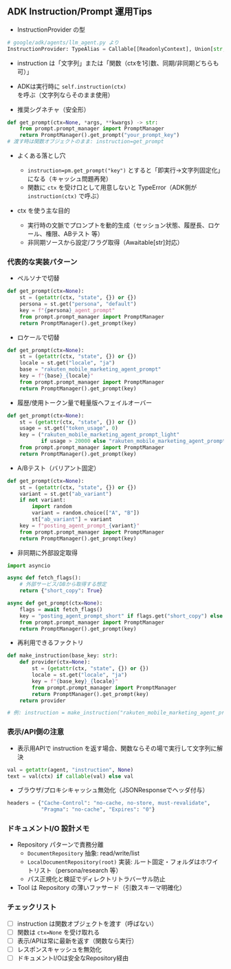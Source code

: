 ## ADK Instruction/Prompt 運用Tips

- InstructionProvider の型
```python
# google/adk/agents/llm_agent.py より
InstructionProvider: TypeAlias = Callable[[ReadonlyContext], Union[str, Awaitable[str]]]
```
  - instruction は「文字列」または「関数（ctxを1引数、同期/非同期どちらも可）」
  - ADKは実行時に `self.instruction(ctx)` を呼ぶ（文字列ならそのまま使用）

- 推奨シグネチャ（安全形）
```python
def get_prompt(ctx=None, *args, **kwargs) -> str:
    from prompt.prompt_manager import PromptManager
    return PromptManager().get_prompt("your_prompt_key")
# 渡す時は関数オブジェクトのまま: instruction=get_prompt
```

- よくある落とし穴
  - `instruction=pm.get_prompt("key")` とすると「即実行→文字列固定化」になる（キャッシュ問題再発）
  - 関数に `ctx` を受け口として用意しないと TypeError（ADK側が `instruction(ctx)` で呼ぶ）

- ctx を使う主な目的
  - 実行時の文脈でプロンプトを動的生成（セッション状態、履歴長、ロケール、権限、ABテスト 等）
  - 非同期ソースから設定/フラグ取得（Awaitable[str]対応）

### 代表的な実装パターン

- ペルソナで切替
```python
def get_prompt(ctx=None):
    st = (getattr(ctx, "state", {}) or {})
    persona = st.get("persona", "default")
    key = f"{persona}_agent_prompt"
    from prompt.prompt_manager import PromptManager
    return PromptManager().get_prompt(key)
```

- ロケールで切替
```python
def get_prompt(ctx=None):
    st = (getattr(ctx, "state", {}) or {})
    locale = st.get("locale", "ja")
    base = "rakuten_mobile_marketing_agent_prompt"
    key = f"{base}_{locale}"
    from prompt.prompt_manager import PromptManager
    return PromptManager().get_prompt(key)
```

- 履歴/使用トークン量で軽量版へフェイルオーバー
```python
def get_prompt(ctx=None):
    st = (getattr(ctx, "state", {}) or {})
    usage = st.get("token_usage", 0)
    key = ("rakuten_mobile_marketing_agent_prompt_light"
           if usage > 20000 else "rakuten_mobile_marketing_agent_prompt")
    from prompt.prompt_manager import PromptManager
    return PromptManager().get_prompt(key)
```

- A/Bテスト（バリアント固定）
```python
def get_prompt(ctx=None):
    st = (getattr(ctx, "state", {}) or {})
    variant = st.get("ab_variant")
    if not variant:
        import random
        variant = random.choice(["A", "B"])
        st["ab_variant"] = variant
    key = f"posting_agent_prompt_{variant}"
    from prompt.prompt_manager import PromptManager
    return PromptManager().get_prompt(key)
```

- 非同期に外部設定取得
```python
import asyncio

async def fetch_flags():
    # 外部サービス/DBから取得する想定
    return {"short_copy": True}

async def get_prompt(ctx=None):
    flags = await fetch_flags()
    key = "posting_agent_prompt_short" if flags.get("short_copy") else "posting_agent_prompt"
    from prompt.prompt_manager import PromptManager
    return PromptManager().get_prompt(key)
```

- 再利用できるファクトリ
```python
def make_instruction(base_key: str):
    def provider(ctx=None):
        st = (getattr(ctx, "state", {}) or {})
        locale = st.get("locale", "ja")
        key = f"{base_key}_{locale}"
        from prompt.prompt_manager import PromptManager
        return PromptManager().get_prompt(key)
    return provider

# 例: instruction = make_instruction("rakuten_mobile_marketing_agent_prompt")
```

### 表示/API側の注意
- 表示用APIで instruction を返す場合、関数ならその場で実行して文字列に解決
```python
val = getattr(agent, "instruction", None)
text = val(ctx) if callable(val) else val
```
- ブラウザ/プロキシキャッシュ無効化（JSONResponseでヘッダ付与）
```python
headers = {"Cache-Control": "no-cache, no-store, must-revalidate",
           "Pragma": "no-cache", "Expires": "0"}
```

### ドキュメントI/O 設計メモ
- Repository パターンで責務分離
  - `DocumentRepository` 抽象: read/write/list
  - `LocalDocumentRepository(root)` 実装: ルート固定・フォルダはホワイトリスト（persona/research 等）
  - パス正規化と検証でディレクトリトラバーサル防止
- Tool は Repository の薄いファサード（引数スキーマ明確化）

### チェックリスト
- [ ] instruction は関数オブジェクトを渡す（呼ばない）
- [ ] 関数は `ctx=None` を受け取れる
- [ ] 表示/APIは常に最新を返す（関数なら実行）
- [ ] レスポンスキャッシュを無効化
- [ ] ドキュメントI/Oは安全なRepository経由
